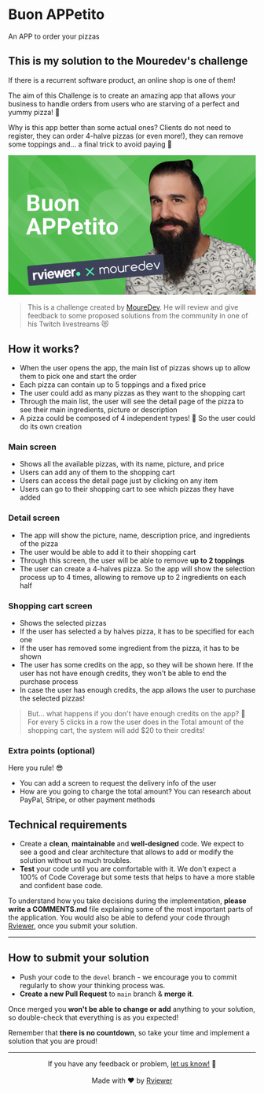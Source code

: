 # Buon APPetito

An APP to order your pizzas

## This is my solution to the Mouredev's challenge

If there is a recurrent software product, an online shop is one of them!

The aim of this Challenge is to create an amazing app that allows your business to handle orders from users who are
starving of a perfect and yummy pizza! 🍕

Why is this app better than some actual ones? Clients do not need to register, they can order 4-halve pizzas (or
even more!), they can remove some toppings and... a final trick to avoid paying 🫣

![Brais Moure Challenge card](mouredev_buon_appetito.png)
> This is a challenge created by [MoureDev](https://www.twitch.tv/mouredev). He will review and give feedback to some
> proposed solutions from the community in one of his Twitch livestreams 😻

## How it works?

* When the user opens the app, the main list of pizzas shows up to allow them to pick one and start the order
* Each pizza can contain up to 5 toppings and a fixed price
* The user could add as many pizzas as they want to the shopping cart
* Through the main list, the user will see the detail page of the pizza to see their main ingredients, picture or
  description
* A pizza could be composed of 4 independent types! 🤯 So the user could do its own creation

### Main screen

* Shows all the available pizzas, with its name, picture, and price
* Users can add any of them to the shopping cart
* Users can access the detail page just by clicking on any item
* Users can go to their shopping cart to see which pizzas they have added

### Detail screen

* The app will show the picture, name, description price, and ingredients of the pizza
* The user would be able to add it to their shopping cart
* Through this screen, the user will be able to remove **up to 2 toppings**
* The user can create a 4-halves pizza. So the app will show the selection process up to 4 times, allowing to remove
  up to 2 ingredients on each half

### Shopping cart screen

* Shows the selected pizzas
* If the user has selected a by halves pizza, it has to be specified for each one
* If the user has removed some ingredient from the pizza, it has to be shown
* The user has some credits on the app, so they will be shown here. If the user has not have enough credits, they won't
  be
  able to end the purchase process
* In case the user has enough credits, the app allows the user to purchase the selected pizzas!

> But... what happens if you don't have enough credits on the app? 🥲
> For every 5 clicks in a row the user does in the Total amount of the shopping cart, the system will add $20 to their
> credits!

### Extra points (optional)

Here you rule! 😎

* You can add a screen to request the delivery info of the user
* How are you going to charge the total amount? You can research about PayPal, Stripe, or other payment methods

## Technical requirements

* Create a **clean**, **maintainable** and **well-designed** code. We expect to see a good and clear architecture that
  allows to add or modify the solution without so much troubles.
* **Test** your code until you are comfortable with it. We don't expect a 100% of Code Coverage but some tests that
  helps to have a more stable and confident base code.

To understand how you take decisions during the implementation, **please write a COMMENTS.md** file explaining some of
the most important parts of the application. You would also be able to defend your code through
[Rviewer](https://rviewer.io), once you submit your solution.

---

## How to submit your solution

* Push your code to the `devel` branch - we encourage you to commit regularly to show your thinking process was.
* **Create a new Pull Request** to `main` branch & **merge it**.

Once merged you **won't be able to change or add** anything to your solution, so double-check that everything is as you
expected!

Remember that **there is no countdown**, so take your time and implement a solution that you are proud!

--- 

<p align="center">
  If you have any feedback or problem, <a href="mailto:help@rviewer.io">let us know!</a> 🤘
  <br><br>
  Made with ❤️ by <a href="https://rviewer.io">Rviewer</a>
</p>